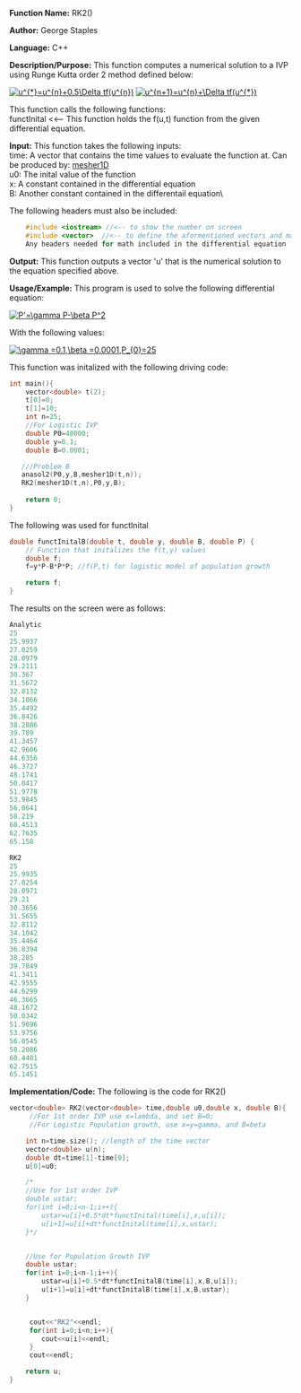 **Function Name:**          RK2()

**Author:** George Staples

**Language:** C++

**Description/Purpose:** This function computes a numerical solution to a IVP using Runge Kutta order 2 method defined below:

<a href="https://www.codecogs.com/eqnedit.php?latex=u^{*}=u^{n}&plus;0.5\Delta&space;tf(u^{n})" target="_blank"><img src="https://latex.codecogs.com/gif.latex?u^{*}=u^{n}&plus;0.5\Delta&space;tf(u^{n})" title="u^{*}=u^{n}+0.5\Delta tf(u^{n})" /></a>
<a href="https://www.codecogs.com/eqnedit.php?latex=u^{n&plus;1}=u^{n}&plus;\Delta&space;tf(u^{*})" target="_blank"><img src="https://latex.codecogs.com/gif.latex?u^{n&plus;1}=u^{n}&plus;\Delta&space;tf(u^{*})" title="u^{n+1}=u^{n}+\Delta tf(u^{*})" /></a>

This function calls the following functions:\
functInital <<-- This function holds the f(u,t) function from the given differential equation.

**Input:** This function takes the following inputs:\
time: A vector that contains the time values to evaluate the function at. Can be produced by: [mesher1D](https://georgest347.github.io/MATH-5620/softwareManual/HW4/mesher1D)\
u0: The inital value of the function\
x: A constant contained in the differential equation\
B: Another constant contained in the differentail equation\
  
The following headers must also be included:
  ```c++
      #include <iostream> //<-- to show the number on screen
      #include <vector>  //<-- to define the aformentioned vectors and matricies
      Any headers needed for math included in the differential equation
  ```

**Output:** This function outputs a vector 'u' that is the numerical solution to the equation specified above.
	
**Usage/Example:**
This program is used to solve the following differential equation:

<a href="https://www.codecogs.com/eqnedit.php?latex=P'=\gamma&space;P-\beta&space;P^2" target="_blank"><img src="https://latex.codecogs.com/gif.latex?P'=\gamma&space;P-\beta&space;P^2" title="P'=\gamma P-\beta P^2" /></a>

With the following values:

<a href="https://www.codecogs.com/eqnedit.php?latex=\gamma&space;=0.1,\beta&space;=0.0001,P_{0}=25" target="_blank"><img src="https://latex.codecogs.com/gif.latex?\gamma&space;=0.1,\beta&space;=0.0001,P_{0}=25" title="\gamma =0.1,\beta =0.0001,P_{0}=25" /></a>

This function was initalized with the following driving code:
```c++
int main(){
    vector<double> t(2);
    t[0]=0;
    t[1]=10;
    int n=25;
    //For Logistic IVP
    double P0=40000;
    double y=0.1;
    double B=0.0001;

   ///Problem B
   anasol2(P0,y,B,mesher1D(t,n));
   RK2(mesher1D(t,n),P0,y,B);
   
    return 0;
}
```

The following was used for functInital
```c++
double functInitalB(double t, double y, double B, double P) {
	// Function that initalizes the f(t,y) values
	double f;
    f=y*P-B*P*P; //f(P,t) for logistic model of population growth

	return f;
}
```

The results on the screen were as follows:

```c++
Analytic
25
25.9937
27.0259
28.0979
29.2111
30.367
31.5672
32.8132
34.1066
35.4492
36.8426
38.2886
39.789
41.3457
42.9606
44.6356
46.3727
48.1741
50.0417
51.9778
53.9845
56.0641
58.219
60.4513
62.7635
65.158

RK2
25
25.9935
27.0254
28.0971
29.21
30.3656
31.5655
32.8112
34.1042
35.4464
36.8394
38.285
39.7849
41.3411
42.9555
44.6299
46.3665
48.1672
50.0342
51.9696
53.9756
56.0545
58.2086
60.4401
62.7515
65.1451
```

**Implementation/Code:** The following is the code for RK2()
```c++
vector<double> RK2(vector<double> time,double u0,double x, double B){
     //For 1st order IVP use x=lambda, and set B=0;
     //For Logistic Population growth, use x=y=gamma, and B=beta

    int n=time.size(); //length of the time vector
    vector<double> u(n);
    double dt=time[1]-time[0];
    u[0]=u0;

    /*
    //Use for 1st order IVP
    double ustar;
    for(int i=0;i<n-1;i++){
        ustar=u[i]+0.5*dt*functInital(time[i],x,u[i]);
        u[i+1]=u[i]+dt*functInital(time[i],x,ustar);
    }*/


    //Use for Population Growth IVP
    double ustar;
    for(int i=0;i<n-1;i++){
        ustar=u[i]+0.5*dt*functInitalB(time[i],x,B,u[i]);
        u[i+1]=u[i]+dt*functInitalB(time[i],x,B,ustar);
    }


     cout<<"RK2"<<endl;
     for(int i=0;i<n;i++){
        cout<<u[i]<<endl;
     }
     cout<<endl;

    return u;
}
```
